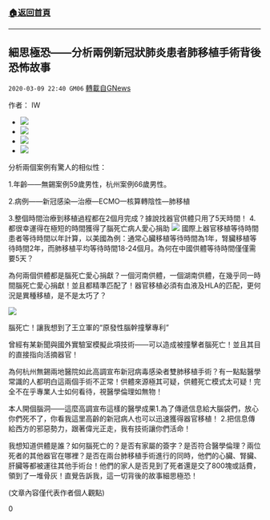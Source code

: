 ###  [:house:返回首頁](https://github.com/ourhimalayas/txt)
---

## 細思極恐——分析兩例新冠狀肺炎患者肺移植手術背後恐怖故事
`2020-03-09 22:40 GM06` [轉載自GNews](https://gnews.org/zh-hant/136063/)

作者： IW

- ![](https://s3-ap-northeast-1.amazonaws.com/news.guo.offload.media/wp-content/uploads/2020/03/09220808/21-4.jpg)
- ![](https://s3-ap-northeast-1.amazonaws.com/news.guo.offload.media/wp-content/uploads/2020/03/09221005/22-7.png)
- ![](https://s3-ap-northeast-1.amazonaws.com/news.guo.offload.media/wp-content/uploads/2020/03/09222800/24-3.png)
- ![](https://s3-ap-northeast-1.amazonaws.com/news.guo.offload.media/wp-content/uploads/2020/03/09222921/23-11.png)


分析兩個案例有驚人的相似性：

1.年齡——無錫案例59歲男性，杭州案例66歲男性。

2.病例——新冠感染—治療—ECMO—核算轉陰性—肺移植

3.整個時間治療到移植過程都在2個月完成？據說找器官供體只用了5天時間！ 4.都很幸運得在極短的時間獲得了腦死亡病人愛心捐助
![](https://s3-ap-northeast-1.amazonaws.com/news.guo.offload.media/wp-content/uploads/2020/03/09223126/11-5.png)
國際上器官移植等待時間患者等待時間以年計算，以美國為例：通常心臟移植等待時間為1年，腎臟移植等待時間2年，而肺移植平均等待時間18-24個月。為何在中國供體等待時間僅僅需要5天？

為何兩個供體都是腦死亡愛心捐獻？一個河南供體，一個湖南供體，在幾乎同一時間腦死亡愛心捐獻！並且都精準匹配了！器官移植必須有血液及HLA的匹配，更何況是異種移植，是不是太巧了？

![](https://s3-ap-northeast-1.amazonaws.com/news.guo.offload.media/wp-content/uploads/2020/03/09223148/13-3.png)

腦死亡！讓我想到了王立軍的“原發性腦幹撞擊專利”

曾經有某新聞與國外實驗室模擬此項技術——可以造成被撞擊者腦死亡！並且其目的直接指向活摘器官！

為何杭州無錫兩地醫院如此高調宣布新冠病毒感染者雙肺移植手術？有一點點醫學常識的人都明白這兩個手術不正常！供體來源極其可疑，供體死亡模式太可疑！完全不在乎專業人士如何看待，視醫學倫理如無物！

本人開個腦洞——這麼高調宣布這樣的醫學成果1.為了傳遞信息給大腦袋們，放心你們死不了，你看我這里高齡的新冠病人也可以迅速獲得器官移植！ 2.把信息傳給西方的邪惡勢力，跟著偉光正走，我有技術讓你們活命！

我想知道供體是誰？如何腦死亡的？是否有家屬的簽字？是否符合醫學倫理？兩位死者的其他器官在哪裡？是否在兩台肺移植手術進行的同時，他們的心臟、腎臟、肝臟等都被運往其他手術台！他們的家人是否見到了死者還是交了800塊或話費，領到了一堆骨灰！直覺告訴我，這一切背後的故事細思極恐！

(文章內容僅代表作者個人觀點)

0
